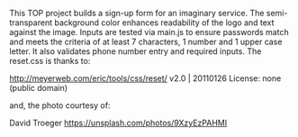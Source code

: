 This TOP project builds a sign-up form for an imaginary service. The semi-transparent 
background color enhances readability of the logo and text against the image. Inputs
are tested via main.js to ensure passwords match and meets the criteria of at least 7
characters, 1 number and 1 upper case letter. It also validates phone number entry and
required inputs.  The reset.css is thanks to:

http://meyerweb.com/eric/tools/css/reset/ 
v2.0 | 20110126
License: none (public domain)

and, the photo courtesy of:

David Troeger
https://unsplash.com/photos/9XzyEzPAHMI